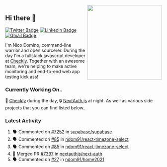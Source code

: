 <img align="right" src="https://user-images.githubusercontent.com/7415984/172472491-91b16eac-fa22-4ecf-92df-d687139fd1f9.gif" width="240" />

## Hi there 👋

[![Twitter Badge](https://img.shields.io/badge/-@ndom91-1ca0f1?style=flat-square&labelColor=1ca0f1&logo=twitter&logoColor=white&link=https://twitter.com/ndom91)](https://twitter.com/ndom91) [![Linkedin Badge](https://img.shields.io/badge/-ndom91-blue?style=flat-square&logo=Linkedin&logoColor=white&link=https://www.linkedin.com/in/ndom91/)](https://www.linkedin.com/in/ndom91/) [![Gmail Badge](https://img.shields.io/badge/-yo@ndo.dev-c14438?style=flat-square&logo=mail.ru&logoColor=white&link=mailto:yo@ndo.dev)](mailto:yo@ndo.dev)

I'm Nico Domino, command-line warrior and open sourcerer. During the day I'm a fullstack javascript developer at [Checkly](https://checklyhq.com). Together with an awesome team, we're helping to make active monitoring and end-to-end web app testing kick ass!

### Currently Working On..

🦝 [Checkly](https://checklyhq.com) during the day, 🔒 [NextAuth.js](https://github.com/nextauthjs/next-auth) at night. As well as various side projects that you can find listed below..

<!--START_SECTION_PROFILE_VIEWS:readme-info-->
<!--END_SECTION_PROFILE_VIEWS:readme-info-->

<!--START_SECTION_DAILY_COMMIT:readme-info-->
<!--END_SECTION_DAILY_COMMIT:readme-info-->

<!--START_SECTION_WEEKLY_COMMIT:readme-info-->
<!--END_SECTION_WEEKLY_COMMIT:readme-info-->

### Latest Activity

<!--START_SECTION:activity-->
1. 🗣 Commented on [#7252](https://github.com/supabase/supabase/issues/7252) in [supabase/supabase](https://github.com/supabase/supabase)
2. 🗣 Commented on [#85](https://github.com/ndom91/react-timezone-select/issues/85) in [ndom91/react-timezone-select](https://github.com/ndom91/react-timezone-select)
3. 🗣 Commented on [#85](https://github.com/ndom91/react-timezone-select/issues/85) in [ndom91/react-timezone-select](https://github.com/ndom91/react-timezone-select)
4. 🎉 Merged PR [#7397](https://github.com/nextauthjs/next-auth/pull/7397) in [nextauthjs/next-auth](https://github.com/nextauthjs/next-auth)
5. 🗣 Commented on [#27](https://github.com/ndom91/home2021/issues/27) in [ndom91/home2021](https://github.com/ndom91/home2021)
<!--END_SECTION:activity-->

